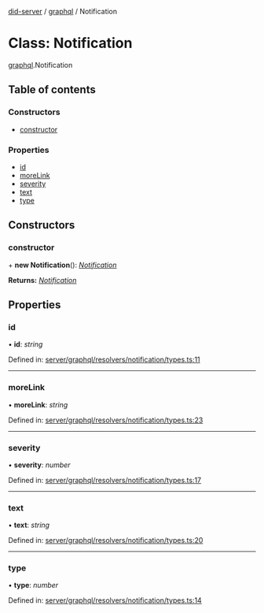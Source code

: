 [did-server](../README.md) / [graphql](../modules/graphql.md) / Notification

# Class: Notification

[graphql](../modules/graphql.md).Notification

## Table of contents

### Constructors

- [constructor](graphql.notification.md#constructor)

### Properties

- [id](graphql.notification.md#id)
- [moreLink](graphql.notification.md#morelink)
- [severity](graphql.notification.md#severity)
- [text](graphql.notification.md#text)
- [type](graphql.notification.md#type)

## Constructors

### constructor

\+ **new Notification**(): [*Notification*](graphql.notification.md)

**Returns:** [*Notification*](graphql.notification.md)

## Properties

### id

• **id**: *string*

Defined in: [server/graphql/resolvers/notification/types.ts:11](https://github.com/Puzzlepart/did/blob/5da6768a/server/graphql/resolvers/notification/types.ts#L11)

___

### moreLink

• **moreLink**: *string*

Defined in: [server/graphql/resolvers/notification/types.ts:23](https://github.com/Puzzlepart/did/blob/5da6768a/server/graphql/resolvers/notification/types.ts#L23)

___

### severity

• **severity**: *number*

Defined in: [server/graphql/resolvers/notification/types.ts:17](https://github.com/Puzzlepart/did/blob/5da6768a/server/graphql/resolvers/notification/types.ts#L17)

___

### text

• **text**: *string*

Defined in: [server/graphql/resolvers/notification/types.ts:20](https://github.com/Puzzlepart/did/blob/5da6768a/server/graphql/resolvers/notification/types.ts#L20)

___

### type

• **type**: *number*

Defined in: [server/graphql/resolvers/notification/types.ts:14](https://github.com/Puzzlepart/did/blob/5da6768a/server/graphql/resolvers/notification/types.ts#L14)
